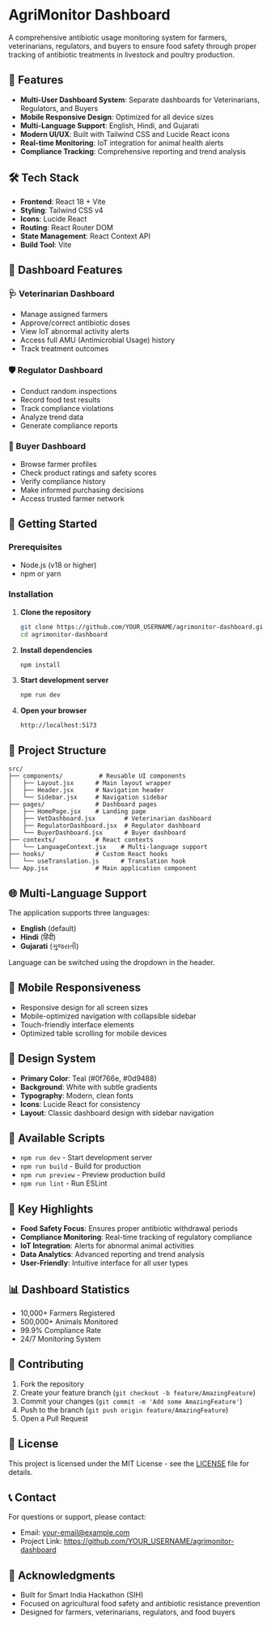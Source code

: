 # AgriMonitor Dashboard

A comprehensive antibiotic usage monitoring system for farmers, veterinarians, regulators, and buyers to ensure food safety through proper tracking of antibiotic treatments in livestock and poultry production.

## 🚀 Features

- **Multi-User Dashboard System**: Separate dashboards for Veterinarians, Regulators, and Buyers
- **Mobile Responsive Design**: Optimized for all device sizes
- **Multi-Language Support**: English, Hindi, and Gujarati
- **Modern UI/UX**: Built with Tailwind CSS and Lucide React icons
- **Real-time Monitoring**: IoT integration for animal health alerts
- **Compliance Tracking**: Comprehensive reporting and trend analysis

## 🛠️ Tech Stack

- **Frontend**: React 18 + Vite
- **Styling**: Tailwind CSS v4
- **Icons**: Lucide React
- **Routing**: React Router DOM
- **State Management**: React Context API
- **Build Tool**: Vite

## 📱 Dashboard Features

### 🩺 Veterinarian Dashboard
- Manage assigned farmers
- Approve/correct antibiotic doses
- View IoT abnormal activity alerts
- Access full AMU (Antimicrobial Usage) history
- Track treatment outcomes

### 🛡️ Regulator Dashboard
- Conduct random inspections
- Record food test results
- Track compliance violations
- Analyze trend data
- Generate compliance reports

### 🛒 Buyer Dashboard
- Browse farmer profiles
- Check product ratings and safety scores
- Verify compliance history
- Make informed purchasing decisions
- Access trusted farmer network

## 🚀 Getting Started

### Prerequisites
- Node.js (v18 or higher)
- npm or yarn

### Installation

1. **Clone the repository**
   ```bash
   git clone https://github.com/YOUR_USERNAME/agrimonitor-dashboard.git
   cd agrimonitor-dashboard
   ```

2. **Install dependencies**
   ```bash
   npm install
   ```

3. **Start development server**
   ```bash
   npm run dev
   ```

4. **Open your browser**
   ```
   http://localhost:5173
   ```

## 📁 Project Structure

```
src/
├── components/          # Reusable UI components
│   ├── Layout.jsx      # Main layout wrapper
│   ├── Header.jsx      # Navigation header
│   └── Sidebar.jsx     # Navigation sidebar
├── pages/              # Dashboard pages
│   ├── HomePage.jsx    # Landing page
│   ├── VetDashboard.jsx        # Veterinarian dashboard
│   ├── RegulatorDashboard.jsx  # Regulator dashboard
│   └── BuyerDashboard.jsx      # Buyer dashboard
├── contexts/           # React contexts
│   └── LanguageContext.jsx    # Multi-language support
├── hooks/              # Custom React hooks
│   └── useTranslation.js      # Translation hook
└── App.jsx             # Main application component
```

## 🌐 Multi-Language Support

The application supports three languages:
- **English** (default)
- **Hindi** (हिंदी)
- **Gujarati** (ગુજરાતી)

Language can be switched using the dropdown in the header.

## 📱 Mobile Responsiveness

- Responsive design for all screen sizes
- Mobile-optimized navigation with collapsible sidebar
- Touch-friendly interface elements
- Optimized table scrolling for mobile devices

## 🎨 Design System

- **Primary Color**: Teal (#0f766e, #0d9488)
- **Background**: White with subtle gradients
- **Typography**: Modern, clean fonts
- **Icons**: Lucide React for consistency
- **Layout**: Classic dashboard design with sidebar navigation

## 🔧 Available Scripts

- `npm run dev` - Start development server
- `npm run build` - Build for production
- `npm run preview` - Preview production build
- `npm run lint` - Run ESLint

## 🌟 Key Highlights

- **Food Safety Focus**: Ensures proper antibiotic withdrawal periods
- **Compliance Monitoring**: Real-time tracking of regulatory compliance
- **IoT Integration**: Alerts for abnormal animal activities
- **Data Analytics**: Advanced reporting and trend analysis
- **User-Friendly**: Intuitive interface for all user types

## 📊 Dashboard Statistics

- 10,000+ Farmers Registered
- 500,000+ Animals Monitored
- 99.9% Compliance Rate
- 24/7 Monitoring System

## 🤝 Contributing

1. Fork the repository
2. Create your feature branch (`git checkout -b feature/AmazingFeature`)
3. Commit your changes (`git commit -m 'Add some AmazingFeature'`)
4. Push to the branch (`git push origin feature/AmazingFeature`)
5. Open a Pull Request

## 📄 License

This project is licensed under the MIT License - see the [LICENSE](LICENSE) file for details.

## 📞 Contact

For questions or support, please contact:
- Email: your-email@example.com
- Project Link: https://github.com/YOUR_USERNAME/agrimonitor-dashboard

## 🙏 Acknowledgments

- Built for Smart India Hackathon (SIH)
- Focused on agricultural food safety and antibiotic resistance prevention
- Designed for farmers, veterinarians, regulators, and food buyers